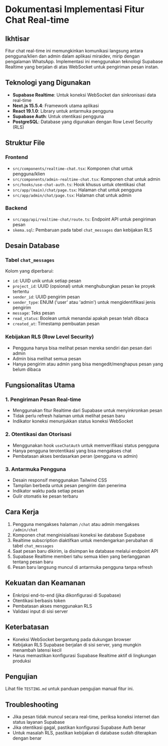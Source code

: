 # Dokumentasi Implementasi Fitur Chat Real-time

## Ikhtisar
Fitur chat real-time ini memungkinkan komunikasi langsung antara pengguna/klien dan admin dalam aplikasi miraidev, mirip dengan pengalaman WhatsApp. Implementasi ini menggunakan teknologi Supabase Realtime yang berjalan di atas WebSocket untuk pengiriman pesan instan.

## Teknologi yang Digunakan
- **Supabase Realtime**: Untuk koneksi WebSocket dan sinkronisasi data real-time
- **Next.js 15.5.4**: Framework utama aplikasi
- **React 19.1.0**: Library untuk antarmuka pengguna
- **Supabase Auth**: Untuk otentikasi pengguna
- **PostgreSQL**: Database yang digunakan dengan Row Level Security (RLS)

## Struktur File

### Frontend
- `src/components/realtime-chat.tsx`: Komponen chat untuk pengguna/klien
- `src/components/admin-realtime-chat.tsx`: Komponen chat untuk admin
- `src/hooks/use-chat-auth.ts`: Hook khusus untuk otentikasi chat
- `src/app/(main)/chat/page.tsx`: Halaman chat untuk pengguna
- `src/app/admin/chat/page.tsx`: Halaman chat untuk admin

### Backend
- `src/app/api/realtime-chat/route.ts`: Endpoint API untuk pengiriman pesan
- `skema.sql`: Pembaruan pada tabel `chat_messages` dan kebijakan RLS

## Desain Database

### Tabel `chat_messages`
Kolom yang diperbarui:
- `id`: UUID unik untuk setiap pesan
- `project_id`: UUID (opsional) untuk menghubungkan pesan ke proyek tertentu
- `sender_id`: UUID pengirim pesan
- `sender_type`: ENUM ('user' atau 'admin') untuk mengidentifikasi jenis pengirim
- `message`: Teks pesan
- `read_status`: Boolean untuk menandai apakah pesan telah dibaca
- `created_at`: Timestamp pembuatan pesan

### Kebijakan RLS (Row Level Security)
- Pengguna hanya bisa melihat pesan mereka sendiri dan pesan dari admin
- Admin bisa melihat semua pesan
- Hanya pengirim atau admin yang bisa mengedit/menghapus pesan yang belum dibaca

## Fungsionalitas Utama

### 1. Pengiriman Pesan Real-time
- Menggunakan fitur Realtime dari Supabase untuk menyinkronkan pesan
- Tidak perlu refresh halaman untuk melihat pesan baru
- Indikator koneksi menunjukkan status koneksi WebSocket

### 2. Otentikasi dan Otorisasi
- Menggunakan hook `useChatAuth` untuk memverifikasi status pengguna
- Hanya pengguna terotentikasi yang bisa mengakses chat
- Pembatasan akses berdasarkan peran (pengguna vs admin)

### 3. Antarmuka Pengguna
- Desain responsif menggunakan Tailwind CSS
- Tampilan berbeda untuk pesan pengirim dan penerima
- Indikator waktu pada setiap pesan
- Gulir otomatis ke pesan terbaru

## Cara Kerja

1. Pengguna mengakses halaman `/chat` atau admin mengakses `/admin/chat`
2. Komponen chat menginisialisasi koneksi ke database Supabase
3. Realtime subscription diaktifkan untuk mendengarkan perubahan di tabel `chat_messages`
4. Saat pesan baru dikirim, ia disimpan ke database melalui endpoint API
5. Supabase Realtime memberi tahu semua klien yang berlangganan tentang pesan baru
6. Pesan baru langsung muncul di antarmuka pengguna tanpa refresh

## Kekuatan dan Keamanan
- Enkripsi end-to-end (jika dikonfigurasi di Supabase)
- Otentikasi berbasis token
- Pembatasan akses menggunakan RLS
- Validasi input di sisi server

## Keterbatasan
- Koneksi WebSocket bergantung pada dukungan browser
- Kebijakan RLS Supabase berjalan di sisi server, yang mungkin menambah latensi kecil
- Harus memastikan konfigurasi Supabase Realtime aktif di lingkungan produksi

## Pengujian
Lihat file `TESTING.md` untuk panduan pengujian manual fitur ini.

## Troubleshooting
- Jika pesan tidak muncul secara real-time, periksa koneksi internet dan status layanan Supabase
- Jika otentikasi gagal, pastikan konfigurasi Supabase Auth benar
- Untuk masalah RLS, pastikan kebijakan di database sudah diterapkan dengan benar